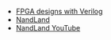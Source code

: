 * [FPGA designs with Verilog](https://verilogguide.readthedocs.io/en/latest/)
* [NandLand](https://www.nandland.com/)
* [NandLand YouTube](https://www.youtube.com/nandland)
